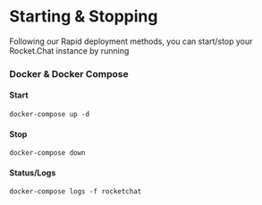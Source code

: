# Starting & Stopping

Following our Rapid deployment methods, you can start/stop your Rocket.Chat instance by running

### Docker & Docker Compose

#### Start

```
docker-compose up -d
```

#### Stop

```
docker-compose down
```

#### Status/Logs

```
docker-compose logs -f rocketchat
```
